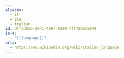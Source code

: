 ```yaml
---
aliases:
  - it
  - ita
  - italian
id: dffcd05b-d941-496f-8299-fff7506c5049
is-a:
  - "[[language]]"
urls:
  - https://en.wikipedia.org/wiki/Italian_language
---
```

